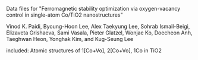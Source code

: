 Data files for "Ferromagnetic stability optimization via oxygen-vacancy control in single-atom Co/TiO2 nanostructures"

Vinod K. Paidi, Byoung-Hoon Lee, Alex Taekyung Lee, Sohrab Ismail-Beigi, Elizaveta Grishaeva, Sami Vasala, Pieter Glatzel, Wonjae Ko, Doecheon Anh, Taeghwan Heon, Yonghak Kim, and Kug-Seung Lee

included: Atomic structures of 1[Co+Vo], 2[Co+Vo], 1Co in TiO2

